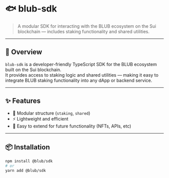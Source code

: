 # 🐟 blub-sdk

> A modular SDK for interacting with the BLUB ecosystem on the Sui blockchain — includes staking functionality and shared utilities.

---

## 📖 Overview

`blub-sdk` is a developer-friendly TypeScript SDK for the BLUB ecosystem built on the Sui blockchain.  
It provides access to staking logic and shared utilities — making it easy to integrate BLUB staking functionality into any dApp or backend service.

---

## ✨ Features

- 🧱 Modular structure (`staking`, `shared`)
- ⚡ Lightweight and efficient
- 🧪 Easy to extend for future functionality (NFTs, APIs, etc)

---

## 📦 Installation

```bash
npm install @blub/sdk
# or
yarn add @blub/sdk
